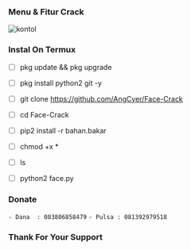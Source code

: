 ### Menu & Fitur Crack

![kontol](https://user-images.githubusercontent.com/92802033/150205666-13693c45-6710-4aee-86c4-2a51fd167226.jpg)

### Instal On Termux
- [ ] pkg update && pkg upgrade

- [ ] pkg install python2 git -y

- [ ] git clone https://github.com/AngCyer/Face-Crack

- [ ]  cd Face-Crack

- [ ] pip2 install -r bahan.bakar

- [ ] chmod +x *

- [ ] ls

- [ ] python2 face.py

### Donate
`- Dana  : 083806858479`
`- Pulsa : 081392979518`
### Thank For Your Support
